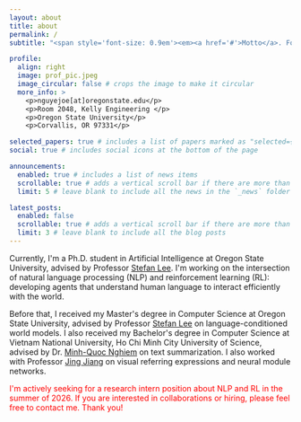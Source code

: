 ```yaml
---
layout: about
title: about
permalink: /
subtitle: "<span style='font-size: 0.9em'><em><a href='#'>Motto</a>. Fons Vitae Eruditio Possidentis&mdash;Knowledge is the fountain of life to those who possess it.</em></span>"

profile:
  align: right
  image: prof_pic.jpeg
  image_circular: false # crops the image to make it circular
  more_info: >
    <p>nguyejoe[at]oregonstate.edu</p>
    <p>Room 2048, Kelly Engineering </p>
    <p>Oregon State University</p>
    <p>Corvallis, OR 97331</p>

selected_papers: true # includes a list of papers marked as "selected={true}"
social: true # includes social icons at the bottom of the page

announcements:
  enabled: true # includes a list of news items
  scrollable: true # adds a vertical scroll bar if there are more than 3 news items
  limit: 5 # leave blank to include all the news in the `_news` folder

latest_posts:
  enabled: false
  scrollable: true # adds a vertical scroll bar if there are more than 3 new posts items
  limit: 3 # leave blank to include all the blog posts
---
```


<style>
article {
  text-align: justify !important;
}
</style>

Currently, I'm a Ph.D. student in Artificial Intelligence at Oregon State University, advised by Professor [Stefan Lee](https://web.engr.oregonstate.edu/~leestef/). I'm working on the intersection of natural language processing (NLP) and reinforcement learning (RL): developing agents that understand human language to interact efficiently with the world.

Before that, I received my Master's degree in Computer Science at Oregon State University, advised by Professor [Stefan Lee](https://web.engr.oregonstate.edu/~leestef/) on language-conditioned world models. I also received my Bachelor's degree in Computer Science at Vietnam National University, Ho Chi Minh City University of Science, advised by Dr. [Minh-Quoc Nghiem](https://scholar.google.com/citations?user=fCsNZTcAAAAJ&hl=en) on text summarization. I also worked with Professor [Jing Jiang](https://comp.anu.edu.au/people/jing-jiang/) on visual referring expressions and neural module networks.

<span style="color: red !important">I'm actively seeking for a research intern position about NLP and RL in the summer of 2026. If you are interested in collaborations or hiring, please feel free to contact me. Thank you!</span>
